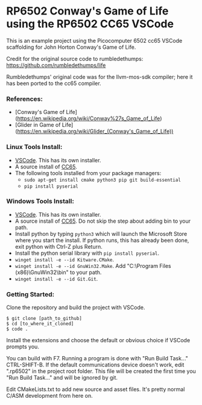 # RP6502 Conway's Game of Life using the RP6502 CC65 VSCode

This is an example project using the Picocomputer 6502 cc65 VSCode scaffolding for John Horton Conway's Game of Life.

Credit for the original source code to rumbledethumps: https://github.com/rumbledethumps/life

Rumbledethumps' original code was for the llvm-mos-sdk compiler; here it has been ported 
to the cc65 compiler.

### References:
* [Conway's Game of Life] (https://en.wikipedia.org/wiki/Conway%27s_Game_of_Life)
* [Glider in Game of Life] (https://en.wikipedia.org/wiki/Glider_(Conway's_Game_of_Life))


### Linux Tools Install:
 * [VSCode](https://code.visualstudio.com/). This has its own installer.
 * A source install of [CC65](https://cc65.github.io/getting-started.html).
 * The following tools installed from your package managers:
    * `sudo apt-get install cmake python3 pip git build-essential`
    * `pip install pyserial`

### Windows Tools Install:
 * [VSCode](https://code.visualstudio.com/). This has its own installer.
 * A source install of [CC65](https://cc65.github.io/getting-started.html).
   Do not skip the step about adding bin to your path.
 * Install python by typing `python3` which will launch the Microsoft Store
   where you start the install. If python runs, this has already been done,
   exit python with Ctrl-Z plus Return.
 * Install the python serial library with `pip install pyserial`.
 * `winget install -e --id Kitware.CMake`.
 * `winget install -e --id GnuWin32.Make`.
    Add "C:\Program Files (x86)\GnuWin32\bin" to your path.
 * `winget install -e --id Git.Git`.

### Getting Started:
Clone the repository and build the project with VSCode.

```
$ git clone [path_to_github]
$ cd [to_where_it_cloned]
$ code .
```

Install the extensions and choose the default or obvious choice if VSCode
prompts you.

You can build with F7. Running a program is done with "Run Build Task..."
CTRL-SHIFT-B. If the default communications device doesn't work, edit ".rp6502"
in the project root folder. This file will be created the first time you
"Run Build Task..." and will be ignored by git.

Edit CMakeLists.txt to add new source and asset files. It's
pretty normal C/ASM development from here on.
